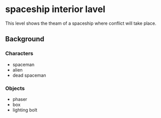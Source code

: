 # spaceship interior lavel

This level shows the theam of a spaceship where conflict will take place.

## Background

### Characters

- spaceman
- alien
- dead spaceman

### Objects

- phaser
- box
- lighting bolt
